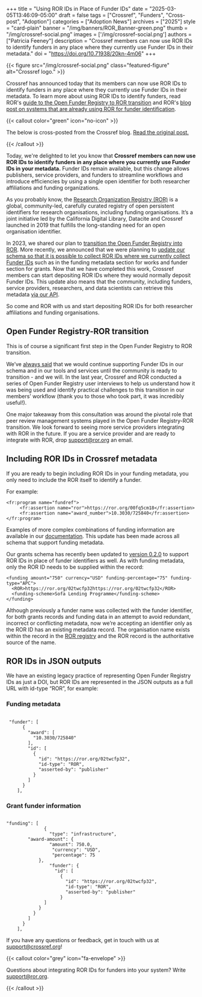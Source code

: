 +++ 
title = "Using ROR IDs in Place of Funder IDs" 
date = "2025-03-05T13:46:09-05:00"
draft = false 
tags = ["Crossref", "Funders", "Cross-post", "Adoption"] 
categories = ["Adoption News"] 
archives = ["2025"]
style = "card-plain" 
banner = "/img/banners/ROR_Banner-green.png" 
thumb = "/img/crossref-social.png" 
images = ['/img/crossref-social.png']
authors = ["Patricia Feeney"] 
description = "Crossref members can now use ROR IDs to identify funders in any place where they currently use Funder IDs in their metadata."
doi = "https://doi.org/10.71938/20kn-4m06"
+++ 


{{< figure src="/img/crossref-social.png" class="featured-figure" alt="Crossref logo." >}}

Crossref has announced today that its members can now use ROR IDs to identify funders in any place where they currently use Funder IDs in their metadata. To learn more about using ROR IDs to identify funders, read ROR's [guide to the Open Funder Registry to ROR transition](https://ror.readme.io/docs/funder-registry) and ROR's [blog post on systems that are already using ROR for funder identification](/blog/2024-08-06-using-ror-for-funder-identification/).

{{< callout color="green" icon="no-icon" >}} 

The below is cross-posted from the Crossref blog. [Read the original post.](https://www.crossref.org/blog/come-ror-with-us-using-ror-ids-in-place-of-funder-ids/) 

{{< /callout >}}

Today, we're delighted to let you know that **Crossref members can now use ROR IDs to identify funders in any place where you currently use Funder IDs in your metadata.** Funder IDs remain available, but this change allows publishers, service providers, and funders to streamline workflows and introduce efficiencies by using a single open identifier for both researcher affiliations and funding organizations. 

As you probably know, the [Research Organization Registry (ROR)](https://ror.org) is a global, community-led, carefully curated registry of open persistent identifiers for research organisations, including funding organisations. It’s a joint initiative led by the California Digital Library, Datacite and Crossref launched in 2019 that fulfills the long-standing need for an open organisation identifier. 

In 2023, we shared our plan to [transition the Open Funder Registry into ROR](https://www.crossref.org/blog/open-funder-registry-to-transition-into-research-organization-registry-ror). More recently, we announced that we were planning to [update our schema so that it is possible to collect ROR IDs where we currently collect Funder IDs](https://www.crossref.org/blog/roring-ahead-using-ror-in-place-of-the-open-funder-registry) such as in the funding metadata section for works and funder section for grants. Now that we have completed this work, Crossref members can start depositing ROR IDs where they would normally deposit Funder IDs. This update also means that the community, including funders, service providers, researchers, and data scientists can retrieve this metadata [via our API](https://api.crossref.org/works?filter=has-ror-id:true). 

So come and ROR with us and start depositing ROR IDs for both researcher affiliations and funding organisations.

## Open Funder Registry-ROR transition 

This is of course a significant first step in the Open Funder Registry to ROR transition.

We’ve [always said](https://ror.readme.io/docs/funder-registry) that we would continue supporting Funder IDs in our schema and in our tools and services until the community is ready to transition - and we will. In the last year, Crossref and ROR conducted a series of Open Funder Registry user interviews to help us understand how it was being used and identify practical challenges to this transition in our members’ workflow (thank you to those who took part, it was incredibly useful!).

One major takeaway from this consultation was around the pivotal role that peer review management systems played in the Open Funder Registry-ROR transition. We look forward to seeing more service providers integrating with ROR in the future. If you are a service provider and are ready to integrate with ROR, drop [support@ror.org](mailto:support@ror.org) an email.

## Including ROR IDs in Crossref metadata

If you are ready to begin including ROR IDs in your funding metadata, you only need to include the ROR itself to identify a funder. 

For example:

```
<fr:program name="fundref">
     <fr:assertion name="ror">https://ror.org/00fq5cm18</fr:assertion>
     <fr:assertion name="award_number">10.3030/725840</fr:assertion>
</fr:program>
```

Examples of more complex combinations of funding information are available in our [documentation](https://www.crossref.org/documentation/funder-registry/funding-data-overview/). This update has been made across all schema that support funding metadata.

Our grants schema has recently been updated to [version 0.2.0](https://www.crossref.org/documentation/schema-library/grants-schema/) to support ROR IDs in place of funder identifiers as well. As with funding metadata, only the ROR ID needs to be supplied within the record:

```
<funding amount="750" currency="USD" funding-percentage="75" funding-type="APC">
  <ROR>https://ror.org/02twcfp32https://ror.org/02twcfp32</ROR>
  <funding-scheme>Sofa Lending Programme</funding-scheme>
</funding>
```

Although previously a funder name was collected with the funder identifier, for both grants records and funding data in an attempt to avoid redundant, incorrect or conflicting metadata, now we’re accepting an identifier only as the ROR ID has an existing metadata record. The organisation name exists within the record in the [ROR registry](https://ror.org/search) and the ROR record is the authoritative source of the name.


## ROR IDs in JSON outputs

We have an existing legacy practice of representing Open Funder Registry IDs as just a DOI, but ROR IDs are represented in the JSON outputs as a full URL with id-type “ROR”, for example:

### Funding metadata

```

 "funder": [
      {
        "award": [
          "10.3030/725840"
        ],
        "id": [
          {
            "id": "https://ror.org/02twcfp32",
            "id-type": "ROR",
            "asserted-by": "publisher"
          }
        ]
      }
    ],
```

### Grant funder information

```

"funding": [
              {
                "type": "infrastructure",
        "award-amount": {
                "amount": 750.0,
                 "currency": "USD",
                 "percentage": 75
            },
                "funder": {
                  "id": [
                    {
                      "id": "https://ror.org/02twcfp32",
                      "id-type": "ROR",
                      "asserted-by": "publisher"
                    }
              ]
            }
          }
        ]
      }
    ],

```

If you have any questions or feedback, get in touch with us at [support@crossref.org](mailto:support@crossref.org)!

{{< callout color="grey" icon="fa-envelope" >}} 

Questions about integrating ROR IDs for funders into your system? Write support@ror.org. 

{{< /callout >}}
